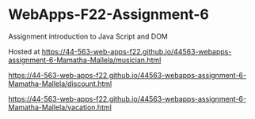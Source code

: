 # WebApps-F22-Assignment-6
Assignment introduction to Java Script and DOM

Hosted at https://44-563-web-apps-f22.github.io/44563-webapps-assignment-6-Mamatha-Mallela/musician.html

https://44-563-web-apps-f22.github.io/44563-webapps-assignment-6-Mamatha-Mallela/discount.html

https://44-563-web-apps-f22.github.io/44563-webapps-assignment-6-Mamatha-Mallela/vacation.html